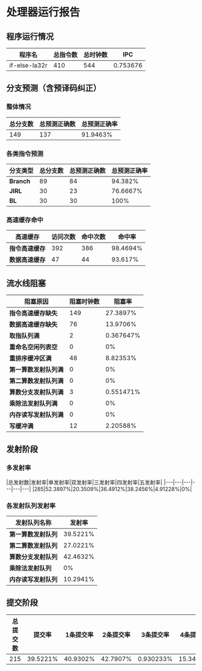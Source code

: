 # 处理器运行报告
## 程序运行情况
|程序名|总指令数|总时钟数|IPC|
|---|---|---|---|
|if-else-la32r|410|544|0.753676|

## 分支预测（含预译码纠正）
### 整体情况
|总分支数|总预测正确数|总预测正确率|
|---|---|---|
|149|137|91.9463%|

### 各类指令预测
|分支类型|总分支数|总预测正确数|总预测正确率|
|---|---|---|---|
|**Branch**| 89 | 84 | 94.382%|
|**JIRL**| 30 | 23 | 76.6667%|
|**BL**| 30 | 30 | 100%|

### 高速缓存命中
|高速缓存|访问次数|命中次数|命中率|
|---|---|---|---|
|**指令高速缓存**| 392 | 386 | 98.4694%|
|**数据高速缓存**| 47 | 44 | 93.617%|
## 流水线阻塞
|阻塞原因|阻塞时钟数|阻塞率|
|---|---|---|
|**指令高速缓存缺失**| 149 | 27.3897%|
|**数据高速缓存缺失**| 76 | 13.9706%|
|**取指队列满**| 2 | 0.367647%|
|**重命名空闲列表空**|0 | 0%|
|**重排序缓冲区满**|48 | 8.82353%|
|**第一算数发射队列满**|0 | 0%|
|**第二算数发射队列满**|0 | 0%|
|**算数分支发射队列满**|3 | 0.551471%|
|**乘除法发射队列满**|0 | 0%|
|**内存读写发射队列满**|0 | 0%|
|**写缓冲满**|12 | 2.20588%|

## 发射阶段
### 多发射率
|总发射数|发射率|单发射率|双发射率|三发射率|四发射率|五发射率|
|---|---|---|---|---|---|
|285|52.3897%|20.3509%|36.4912%|38.2456%|4.91228%|0%|

### 各发射队列发射率
|发射队列名称|发射率|
|---|---|
|**第一算数发射队列**|39.5221%|
|**第二算数发射队列**|27.0221%|
|**算数分支发射队列**|42.4632%|
|**乘除法发射队列**|0%|
|**内存读写发射队列**|10.2941%|

## 提交阶段
|总提交数|提交率|1条提交率|2条提交率|3条提交率|4条提交率|
|---|---|---|---|---|---|
|215|39.5221%|40.9302%|42.7907%|0.930233%|15.3488%|
